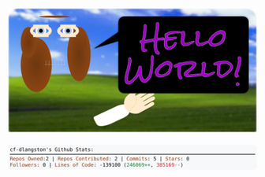 <!-- 
Version 3.0.36
Built Fri Jul 26 2024 05:19:11 GMT+0000 (Coordinated Universal Time)
-->

<h1 align="center">
  <a href="https://github.com/cf-dlangston/cf-dlangston/tree/master/src" title="Click to View Source">
    <picture width="100%" alt="Dylan">
      <source media="(prefers-color-scheme: dark)" srcset="dylan-dark.svg?version=3.0.36">
      <img src="dylan-light.svg?version=3.0.36" alt="Dylan">
    </picture>
  </a>
</h1>

<div align="center">
  <picture width="100%" alt="Profile Info and Stats">
    <source media="(prefers-color-scheme: dark)" srcset="stats-dark.svg?version=3.0.36">
    <img src="stats-light.svg?version=3.0.36" alt="Profile Info and Stats">
  </picture>
</div>
